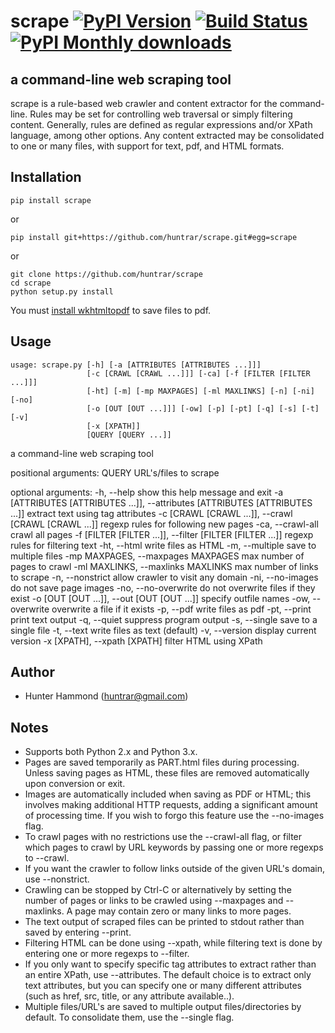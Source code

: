 # scrape [![PyPI Version](https://img.shields.io/pypi/v/scrape.svg)](https://pypi.python.org/pypi/scrape) [![Build Status](https://travis-ci.org/huntrar/scrape.svg?branch=master)](https://travis-ci.org/huntrar/scrape) [![PyPI Monthly downloads](https://img.shields.io/pypi/dm/scrape.svg?style=flat)](https://pypi.python.org/pypi/scrape)

## a command-line web scraping tool

scrape is a rule-based web crawler and content extractor for the command-line. Rules may be set for controlling web traversal or simply filtering content. Generally, rules are defined as regular expressions and/or XPath language, among other options. Any content extracted may be consolidated to one or many files, with support for text, pdf, and HTML formats.

## Installation
    pip install scrape

or

    pip install git+https://github.com/huntrar/scrape.git#egg=scrape

or

    git clone https://github.com/huntrar/scrape
    cd scrape
    python setup.py install

You must [install wkhtmltopdf](https://github.com/pdfkit/pdfkit/wiki/Installing-WKHTMLTOPDF) to save files to pdf.

## Usage
    usage: scrape.py [-h] [-a [ATTRIBUTES [ATTRIBUTES ...]]]
                     [-c [CRAWL [CRAWL ...]]] [-ca] [-f [FILTER [FILTER ...]]]
                     [-ht] [-m] [-mp MAXPAGES] [-ml MAXLINKS] [-n] [-ni] [-no]
                     [-o [OUT [OUT ...]]] [-ow] [-p] [-pt] [-q] [-s] [-t] [-v]
                     [-x [XPATH]]
                     [QUERY [QUERY ...]]

a command-line web scraping tool

positional arguments:
  QUERY                 URL's/files to scrape

optional arguments:
  -h, --help            show this help message and exit
  -a [ATTRIBUTES [ATTRIBUTES ...]], --attributes [ATTRIBUTES [ATTRIBUTES ...]]
                        extract text using tag attributes
  -c [CRAWL [CRAWL ...]], --crawl [CRAWL [CRAWL ...]]
                        regexp rules for following new pages
  -ca, --crawl-all      crawl all pages
  -f [FILTER [FILTER ...]], --filter [FILTER [FILTER ...]]
                        regexp rules for filtering text
  -ht, --html           write files as HTML
  -m, --multiple        save to multiple files
  -mp MAXPAGES, --maxpages MAXPAGES
                        max number of pages to crawl
  -ml MAXLINKS, --maxlinks MAXLINKS
                        max number of links to scrape
  -n, --nonstrict       allow crawler to visit any domain
  -ni, --no-images      do not save page images
  -no, --no-overwrite   do not overwrite files if they exist
  -o [OUT [OUT ...]], --out [OUT [OUT ...]]
                        specify outfile names
  -ow, --overwrite      overwrite a file if it exists
  -p, --pdf             write files as pdf
  -pt, --print          print text output
  -q, --quiet           suppress program output
  -s, --single          save to a single file
  -t, --text            write files as text (default)
  -v, --version         display current version
  -x [XPATH], --xpath [XPATH]
                        filter HTML using XPath

## Author
* Hunter Hammond (huntrar@gmail.com)

## Notes
* Supports both Python 2.x and Python 3.x.
* Pages are saved temporarily as PART.html files during processing. Unless saving pages as HTML, these files are removed automatically upon conversion or exit.
* Images are automatically included when saving as PDF or HTML; this involves making additional HTTP requests, adding a significant amount of processing time. If you wish to forgo this feature use the --no-images flag.
* To crawl pages with no restrictions use the --crawl-all flag, or filter which pages to crawl by URL keywords by passing one or more regexps to --crawl.
* If you want the crawler to follow links outside of the given URL's domain, use --nonstrict.
* Crawling can be stopped by Ctrl-C or alternatively by setting the number of pages or links to be crawled using --maxpages and --maxlinks. A page may contain zero or many links to more pages.
* The text output of scraped files can be printed to stdout rather than saved by entering --print.
* Filtering HTML can be done using --xpath, while filtering text is done by entering one or more regexps to --filter.
* If you only want to specify specific tag attributes to extract rather than an entire XPath, use --attributes. The default choice is to extract only text attributes, but you can specify one or many different attributes (such as href, src, title, or any attribute available..).
* Multiple files/URL's are saved to multiple output files/directories by default. To consolidate them, use the --single flag.
